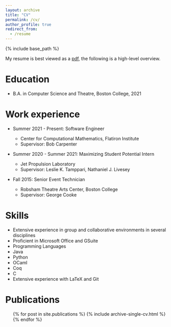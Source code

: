 ```yaml
---
layout: archive
title: "CV"
permalink: /cv/
author_profile: true
redirect_from:
  - /resume
---
```


{% include base_path %}

My resume is best viewed as a [pdf](/files/Ward_Brian_Resume_Sept21.pdf),
the following is a high-level overview.
<br/>

Education
======
* B.A. in Computer Science and Theatre, Boston College, 2021

Work experience
======
* Summer 2021 - Present: Software Engineer
  * Center for Computational Mathematics, Flatiron Institute
  * Supervisor: Bob Carpenter

* Summer 2020 - Summer 2021: Maximizing Student Potential Intern
  * Jet Propulsion Laboratory
  * Supervisor: Leslie K. Tamppari, Nathaniel J. Livesey

* Fall 2015: Senior Event Technician
  * Robsham Theatre Arts Center, Boston College
  * Supervisor: George Cooke
  
Skills
======
*	Extensive experience in group and collaborative environments in several disciplines
*	Proficient in Microsoft Office and GSuite	
*	Programming Languages
  * Java
  * Python
  * OCaml
  * Coq
  * C
*	Extensive experience with LaTeX and Git


Publications
======
  <ul>{% for post in site.publications %}
    {% include archive-single-cv.html %}
  {% endfor %}</ul>

